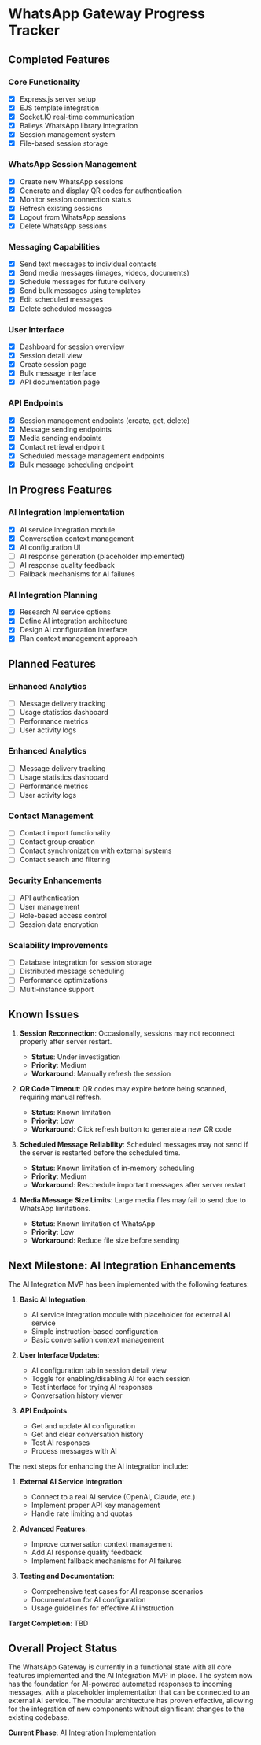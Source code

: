 # WhatsApp Gateway Progress Tracker

## Completed Features

### Core Functionality
- [x] Express.js server setup
- [x] EJS template integration
- [x] Socket.IO real-time communication
- [x] Baileys WhatsApp library integration
- [x] Session management system
- [x] File-based session storage

### WhatsApp Session Management
- [x] Create new WhatsApp sessions
- [x] Generate and display QR codes for authentication
- [x] Monitor session connection status
- [x] Refresh existing sessions
- [x] Logout from WhatsApp sessions
- [x] Delete WhatsApp sessions

### Messaging Capabilities
- [x] Send text messages to individual contacts
- [x] Send media messages (images, videos, documents)
- [x] Schedule messages for future delivery
- [x] Send bulk messages using templates
- [x] Edit scheduled messages
- [x] Delete scheduled messages

### User Interface
- [x] Dashboard for session overview
- [x] Session detail view
- [x] Create session page
- [x] Bulk message interface
- [x] API documentation page

### API Endpoints
- [x] Session management endpoints (create, get, delete)
- [x] Message sending endpoints
- [x] Media sending endpoints
- [x] Contact retrieval endpoint
- [x] Scheduled message management endpoints
- [x] Bulk message scheduling endpoint

## In Progress Features

### AI Integration Implementation
- [x] AI service integration module
- [x] Conversation context management
- [x] AI configuration UI
- [ ] AI response generation (placeholder implemented)
- [ ] AI response quality feedback
- [ ] Fallback mechanisms for AI failures

### AI Integration Planning
- [x] Research AI service options
- [x] Define AI integration architecture
- [x] Design AI configuration interface
- [x] Plan context management approach

## Planned Features

### Enhanced Analytics
- [ ] Message delivery tracking
- [ ] Usage statistics dashboard
- [ ] Performance metrics
- [ ] User activity logs

### Enhanced Analytics
- [ ] Message delivery tracking
- [ ] Usage statistics dashboard
- [ ] Performance metrics
- [ ] User activity logs

### Contact Management
- [ ] Contact import functionality
- [ ] Contact group creation
- [ ] Contact synchronization with external systems
- [ ] Contact search and filtering

### Security Enhancements
- [ ] API authentication
- [ ] User management
- [ ] Role-based access control
- [ ] Session data encryption

### Scalability Improvements
- [ ] Database integration for session storage
- [ ] Distributed message scheduling
- [ ] Performance optimizations
- [ ] Multi-instance support

## Known Issues

1. **Session Reconnection**: Occasionally, sessions may not reconnect properly after server restart.
   - **Status**: Under investigation
   - **Priority**: Medium
   - **Workaround**: Manually refresh the session

2. **QR Code Timeout**: QR codes may expire before being scanned, requiring manual refresh.
   - **Status**: Known limitation
   - **Priority**: Low
   - **Workaround**: Click refresh button to generate a new QR code

3. **Scheduled Message Reliability**: Scheduled messages may not send if the server is restarted before the scheduled time.
   - **Status**: Known limitation of in-memory scheduling
   - **Priority**: Medium
   - **Workaround**: Reschedule important messages after server restart

4. **Media Message Size Limits**: Large media files may fail to send due to WhatsApp limitations.
   - **Status**: Known limitation of WhatsApp
   - **Priority**: Low
   - **Workaround**: Reduce file size before sending

## Next Milestone: AI Integration Enhancements

The AI Integration MVP has been implemented with the following features:

1. **Basic AI Integration**:
   - AI service integration module with placeholder for external AI service
   - Simple instruction-based configuration
   - Basic conversation context management

2. **User Interface Updates**:
   - AI configuration tab in session detail view
   - Toggle for enabling/disabling AI for each session
   - Test interface for trying AI responses
   - Conversation history viewer

3. **API Endpoints**:
   - Get and update AI configuration
   - Get and clear conversation history
   - Test AI responses
   - Process messages with AI

The next steps for enhancing the AI integration include:

1. **External AI Service Integration**:
   - Connect to a real AI service (OpenAI, Claude, etc.)
   - Implement proper API key management
   - Handle rate limiting and quotas

2. **Advanced Features**:
   - Improve conversation context management
   - Add AI response quality feedback
   - Implement fallback mechanisms for AI failures

3. **Testing and Documentation**:
   - Comprehensive test cases for AI response scenarios
   - Documentation for AI configuration
   - Usage guidelines for effective AI instruction

**Target Completion**: TBD

## Overall Project Status

The WhatsApp Gateway is currently in a functional state with all core features implemented and the AI Integration MVP in place. The system now has the foundation for AI-powered automated responses to incoming messages, with a placeholder implementation that can be connected to an external AI service. The modular architecture has proven effective, allowing for the integration of new components without significant changes to the existing codebase.

**Current Phase**: AI Integration Implementation
